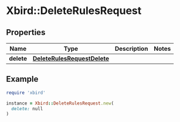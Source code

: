 # Xbird::DeleteRulesRequest

## Properties

| Name | Type | Description | Notes |
| ---- | ---- | ----------- | ----- |
| **delete** | [**DeleteRulesRequestDelete**](DeleteRulesRequestDelete.md) |  |  |

## Example

```ruby
require 'xbird'

instance = Xbird::DeleteRulesRequest.new(
  delete: null
)
```

